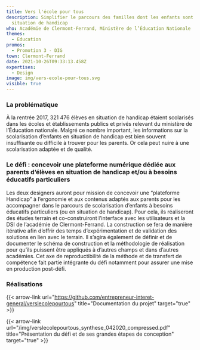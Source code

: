 ```yaml
---
title: Vers l'école pour tous
description: Simplifier le parcours des familles dont les enfants sont en
  situation de handicap
who: Académie de Clermont-Ferrand, Ministère de l’Éducation Nationale
themes:
  - Education
promos:
  - Promotion 3 - DIG
town: Clermont-Ferrand
date: 2021-10-26T09:33:13.458Z
expertises:
  - Design
image: img/vers-ecole-pour-tous.svg
visible: true
---
```

### La problématique

À la rentrée 2017, 321 476 élèves en situation de handicap étaient scolarisés dans les écoles et établissements publics et privés relevant du ministère de l’Éducation nationale. Malgré ce nombre important, les informations sur la scolarisation d’enfants en situation de handicap est bien souvent insuffisante ou difficile à trouver pour les parents. Or cela peut nuire à une scolarisation adaptée et de qualité.

### Le défi : concevoir une plateforme numérique dédiée aux parents d’élèves en situation de handicap et/ou à besoins éducatifs particuliers

Les deux designers auront pour mission de concevoir une “plateforme Handicap” à l’ergonomie et aux contenus adaptés aux parents pour les accompagner dans le parcours de scolarisation d’enfants à besoins éducatifs particuliers (ou en situation de handicap). Pour cela, ils réaliseront des études terrain et co-construiront l’interface avec les utilisateurs et la DSI de l’académie de Clermont-Ferrand. La construction se fera de manière itérative afin d’offrir des temps d’expérimentation et de validation des solutions en lien avec le terrain. Il s’agira également de définir et de documenter le schéma de construction et la méthodologie de réalisation pour qu’ils puissent être appliqués à d’autres champs et dans d’autres académies. Cet axe de reproductibilité de la méthode et de transfert de compétence fait partie intégrante du défi notamment pour assurer une mise en production post-défi.

### Réalisations

{{< arrow-link url="https://github.com/entrepreneur-interet-general/verslecolepourtous" title="Documentation du projet" target="true" >}}

{{< arrow-link url="/img/verslecolepourtous_synthese_042020_compressed.pdf" title="Présentation du défi et de ses grandes étapes de conception" target="true" >}}